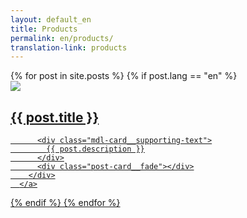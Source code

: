 ```yaml
---
layout: default_en
title: Products
permalink: en/products/
translation-link: products
---
```


<div class="mdl-grid">
  {% for post in site.posts %}
  {% if post.lang == "en" %}
    <div class="mdl-cell mdl-cell--4-col mdl-cell--4-col-tablet mdl-cell--12-col-phone post-block">
      <a href="{{ post.url | prepend: site.baseurl }}">
        <div class="post-card mdl-shadow--2dp">
          <img src="../../assets/images/{{ post.image }}"/>
          <div class="mdl-card__title">
            <h2 class="mdl-card__title-text">{{ post.title }}</h2>
          </div>

          <div class="mdl-card__supporting-text">
            {{ post.description }}
          </div>
          <div class="post-card__fade"></div>
        </div>
      </a>
  </div>
  {% endif %}
  {% endfor %}
</div>
